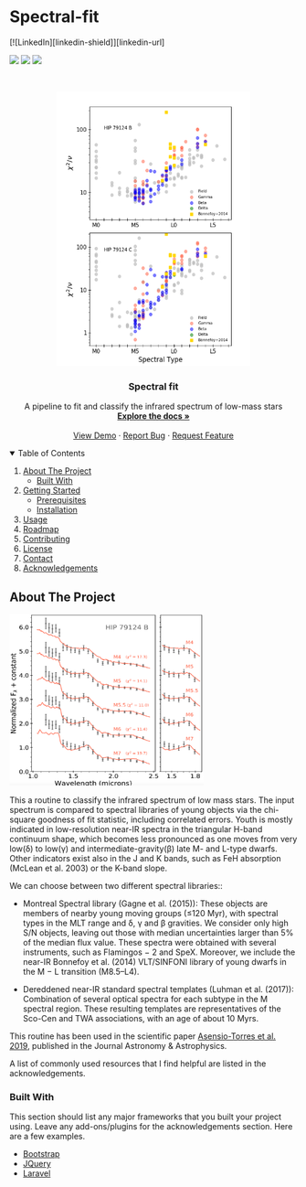 # Spectral-fit


<!-- PROJECT SHIELDS -->
<!--
*** I'm using markdown "reference style" links for readability.
*** Reference links are enclosed in brackets [ ] instead of parentheses ( ).
*** See the bottom of this document for the declaration of the reference variables
*** for contributors-url, forks-url, etc. This is an optional, concise syntax you may use.
*** https://www.markdownguide.org/basic-syntax/#reference-style-links
-->
[![LinkedIn][linkedin-shield]][linkedin-url]

[<img src="https://img.shields.io/badge/Python->3.5-yellow.svg?style=flat">](https://www.python.org/)
[<img src="https://img.shields.io/badge/ADS-AsensioTorres2019-violet.svg?style=flat">](https://ui.adsabs.harvard.edu/abs/2019A%26A...622A..42A/abstract)
[<img src="https://img.shields.io/badge/Astropy-4.2-green.svg?style=flat">](https://www.astropy.org/)


<!-- PROJECT LOGO -->
<br />
<p align="center">
  <a href="https://github.com/rasensiotorres/Spectral-fit/">
    <img src="images/chisq_young_15.png" alt="Logo" width="340" height="480">
  </a>

  <h3 align="center">Spectral fit</h3>

  <p align="center">
    A pipeline to fit and classify the infrared spectrum of low-mass stars
    <br />
    <a href="https://github.com/rasensiotorres/Spectral-fit/"><strong>Explore the docs »</strong></a>
    <br />
    <br />
    <a href="https://github.com/rasensiotorres/Spectral-fit/">View Demo</a>
    ·
    <a href="https://github.com/rasensiotorres/Spectral-fit/issues">Report Bug</a>
    ·
    <a href="https://github.com/othneildrew/rasensiotorres/Spectral-fit/issues">Request Feature</a>
  </p>
</p>


<!-- TABLE OF CONTENTS -->
<details open="open">
  <summary>Table of Contents</summary>
  <ol>
    <li>
      <a href="#about-the-project">About The Project</a>
      <ul>
        <li><a href="#built-with">Built With</a></li>
      </ul>
    </li>
    <li>
      <a href="#getting-started">Getting Started</a>
      <ul>
        <li><a href="#prerequisites">Prerequisites</a></li>
        <li><a href="#installation">Installation</a></li>
      </ul>
    </li>
    <li><a href="#usage">Usage</a></li>
    <li><a href="#roadmap">Roadmap</a></li>
    <li><a href="#contributing">Contributing</a></li>
    <li><a href="#license">License</a></li>
    <li><a href="#contact">Contact</a></li>
    <li><a href="#acknowledgements">Acknowledgements</a></li>
  </ol>
</details>


<!-- ABOUT THE PROJECT -->
## About The Project
 <img src="images/HIP_79124_B_Luhman.png" alt="Logo" width="340" height="300">
 
This a routine to classify the infrared spectrum of low mass stars. The input spectrum is compared to spectral libraries of young objects via the chi-square goodness of fit statistic, including correlated errors. Youth is mostly indicated in low-resolution near-IR spectra in the triangular H-band continuum shape, which becomes less pronounced as one moves from very low(δ) to low(γ) and intermediate-gravity(β) late M- and L-type dwarfs. Other indicators exist also in the J and K bands, such as FeH absorption (McLean et al. 2003) or the K-band slope.

We can choose between two different spectral libraries::
* Montreal Spectral library (Gagne et al. (2015)): These objects are members of nearby young moving groups (≤120 Myr), with spectral types in the MLT range and δ, γ and β gravities. We consider only high S/N objects, leaving out those with median uncertainties larger than 5% of the median flux value. These spectra were obtained with several instruments, such as Flamingos − 2 and SpeX. Moreover, we include the near-IR Bonnefoy et al. (2014) VLT/SINFONI library of young dwarfs in the M − L transition (M8.5–L4).

* Dereddened near-IR standard spectral templates (Luhman et al. (2017)): Combination of several optical spectra for each subtype in the M spectral region. These
resulting templates are representatives of the Sco-Cen and TWA associations, with an age of about 10 Myrs. 

This routine has been used in the scientific paper [Asensio-Torres et al. 2019](https://ui.adsabs.harvard.edu/abs/2019A%26A...622A..42A/abstract), published in the Journal Astronomy & Astrophysics.


A list of commonly used resources that I find helpful are listed in the acknowledgements.

### Built With

This section should list any major frameworks that you built your project using. Leave any add-ons/plugins for the acknowledgements section. Here are a few examples.
* [Bootstrap](https://getbootstrap.com)
* [JQuery](https://jquery.com)
* [Laravel](https://laravel.com)






